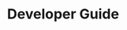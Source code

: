 ---
title: Developer Guide
description:  About the Documentation, Getting Help and more...
docurl: developer-guide/
product: shio
---